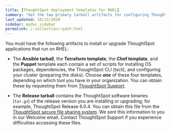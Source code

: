 ```yaml
---
title: [ThoughtSpot deployment templates for RHEL]
summary: "Get the two primary tarball artifacts for configuring ThoughtSpot using RHEL."
last_updated: 10/13/2020
sidebar: mydoc_sidebar
permalink: /:collection/:path.html
---
```


You must have the following artifacts to install or upgrade ThoughtSpot applications that run on RHEL:

- The **Ansible tarball**, the **Terraform template**, the **Chef template**, and the **Puppet** template each contain a set of scripts for installing OS packages, dependencies, the ThoughtSpot CLI (tscli), and configuring your cluster (preparing the disks). Choose ***one*** of these four templates, depending on which tool you have in your organization. You can obtain these by requesting them from <a href="https://community.thoughtspot.com/customers/s/contactsupport" target="_blank">ThoughtSpot Support</a>.

- The **Release tarball** contains the ThoughtSpot software binaries (`tar.gz`) of the release version you are installing or upgrading; for example, ThoughtSpot Release 6.0.4. You can obtain this file from the <a href="https://thoughtspot.egnyte.com/" target="_blank">ThoughtSpot secure file sharing system</a>. We sent this information to you in our Welcome email. Contact ThoughtSpot Support if you experience difficulties accessing these files.
